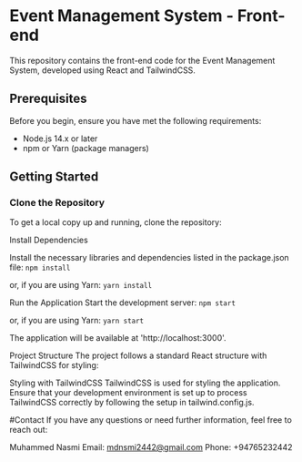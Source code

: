 # Event Management System - Front-end

This repository contains the front-end code for the Event Management System, developed using React and TailwindCSS.

## Prerequisites

Before you begin, ensure you have met the following requirements:
- Node.js 14.x or later
- npm or Yarn (package managers)

## Getting Started

### Clone the Repository

To get a local copy up and running, clone the repository:

Install Dependencies

Install the necessary libraries and dependencies listed in the package.json file:
`npm install`

or, if you are using Yarn:
`yarn install`

Run the Application
Start the development server:
`npm start`

or, if you are using Yarn:
`yarn start`

The application will be available at 'http://localhost:3000'.

Project Structure
The project follows a standard React structure with TailwindCSS for styling:

Styling with TailwindCSS
TailwindCSS is used for styling the application. Ensure that your development environment is set up to process TailwindCSS correctly by following the setup in tailwind.config.js.

#Contact
If you have any questions or need further information, feel free to reach out:

Muhammed Nasmi Email: mdnsmi2442@gmail.com Phone: +94765232442
